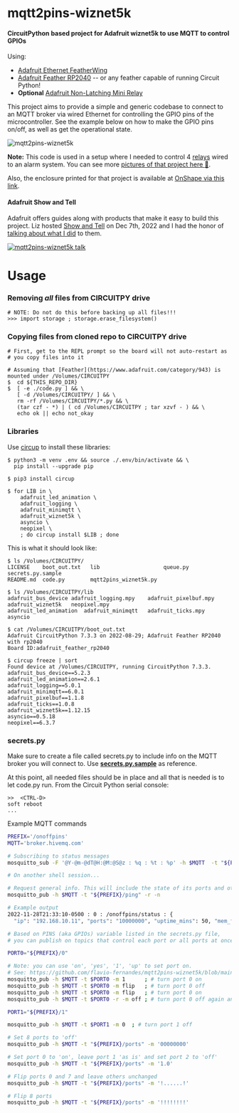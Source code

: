 # mqtt2pins-wiznet5k

#### CircuitPython based project for Adafruit wiznet5k to use MQTT to control GPIOs

Using:
- [Adafruit Ethernet FeatherWing](https://www.adafruit.com/product/3201)
- [Adafruit Feather RP2040](https://www.adafruit.com/product/4884) -- or any feather capable of running Circuit Python!
- **Optional** [Adafruit Non-Latching Mini Relay](https://www.adafruit.com/product/2895)

This project aims to provide a simple and generic codebase to connect to an MQTT broker
via wired Ethernet for controlling the GPIO pins of the microcontroller.
See the example below on how to make the GPIO pins on/off, as well as get the operational state.

![mqtt2pins-wiznet5k](https://live.staticflickr.com/65535/52530845394_81c7b21497_k.jpg)

**Note:** This code is used in a setup where I needed to control 4 [relays](https://www.mouser.com/ProductDetail/Panasonic-Industrial-Devices/HY1-4.5V?qs=YINDDaGsG3FSnYZykcV2vQ%3D%3D) wired to an alarm system.
You can see more [pictures of that project here :art:](https://flic.kr/s/aHBqjAhSD3).

Also, the enclosure printed for that project is available at [OnShape via this link](https://cad.onshape.com/documents/dfc64f3f819c48ce95943d31/w/ad13758cd223c2b401c080f3/e/51e3f25110950b06329750fe).

#### Adafruit Show and Tell

Adafruit offers guides along with products that make it easy to build this project.
Liz hosted [Show and Tell](https://www.youtube.com/c/adafruit/videos) on Dec 7th, 2022 and
I had the honor of [talking about what I did](https://youtu.be/dXhzo44lXQ0?t=598) to them.

[![mqtt2pins-wiznet5k talk](https://img.youtube.com/vi/dXhzo44lXQ0/2.jpg)](https://youtu.be/dXhzo44lXQ0?t=598)

# Usage

### Removing _all_ files from CIRCUITPY drive

```
# NOTE: Do not do this before backing up all files!!!
>>> import storage ; storage.erase_filesystem()
```

### Copying files from cloned repo to CIRCUITPY drive
```
# First, get to the REPL prompt so the board will not auto-restart as
# you copy files into it

# Assuming that [Feather](https://www.adafruit.com/category/943) is mounted under /Volumes/CIRCUITPY
$  cd ${THIS_REPO_DIR}
$  [ -e ./code.py ] && \
   [ -d /Volumes/CIRCUITPY/ ] && \
   rm -rf /Volumes/CIRCUITPY/*.py && \
   (tar czf - *) | ( cd /Volumes/CIRCUITPY ; tar xzvf - ) && \
   echo ok || echo not_okay
```

### Libraries

Use [circup](https://learn.adafruit.com/keep-your-circuitpython-libraries-on-devices-up-to-date-with-circup)
to install these libraries:

```text
$ python3 -m venv .env && source ./.env/bin/activate && \
  pip install --upgrade pip

$ pip3 install circup

$ for LIB in \
    adafruit_led_animation \
    adafruit_logging \
    adafruit_minimqtt \
    adafruit_wiznet5k \
    asyncio \
    neopixel \
    ; do circup install $LIB ; done
```

This is what it should look like:
```text
$ ls /Volumes/CIRCUITPY/
LICENSE    boot_out.txt   lib                    queue.py  secrets.py.sample
README.md  code.py        mqtt2pins_wiznet5k.py

$ ls /Volumes/CIRCUITPY/lib
adafruit_bus_device	adafruit_logging.mpy	adafruit_pixelbuf.mpy	adafruit_wiznet5k	neopixel.mpy
adafruit_led_animation	adafruit_minimqtt	adafruit_ticks.mpy	asyncio

$ cat /Volumes/CIRCUITPY/boot_out.txt
Adafruit CircuitPython 7.3.3 on 2022-08-29; Adafruit Feather RP2040 with rp2040
Board ID:adafruit_feather_rp2040

$ circup freeze | sort
Found device at /Volumes/CIRCUITPY, running CircuitPython 7.3.3.
adafruit_bus_device==5.2.3
adafruit_led_animation==2.6.1
adafruit_logging==5.0.1
adafruit_minimqtt==6.0.1
adafruit_pixelbuf==1.1.8
adafruit_ticks==1.0.8
adafruit_wiznet5k==1.12.15
asyncio==0.5.18
neopixel==6.3.7
```

### secrets.py

Make sure to create a file called secrets.py to include info on the MQTT
broker you will connect to. Use [**secrets.py.sample**](https://github.com/flavio-fernandes/mqtt2pins-wiznet5k/blob/main/secrets.py.sample)
as reference.

At this point, all needed files should be in place and all that is needed is to let
code.py run. From the Circuit Python serial console:

```text
>>  <CTRL-D>
soft reboot
...
```

Example MQTT commands

```bash
PREFIX='/onoffpins'
MQTT='broker.hivemq.com'

# Subscribing to status messages
mosquitto_sub -F '@Y-@m-@dT@H:@M:@S@z : %q : %t : %p' -h $MQTT  -t "${PREFIX}/#"

# On another shell session...

# Request general info. This will include the state of its ports and other interesting info
mosquitto_pub -h $MQTT -t "${PREFIX}/ping" -r -n

# Example output
2022-11-28T21:33:10-0500 : 0 : /onoffpins/status : {
  "ip": "192.168.10.11", "ports": "10000000", "uptime_mins": 50, "mem_free": 121776}

# Based on PINS (aka GPIOs) variable listed in the secrets.py file,
# you can publish on topics that control each port or all ports at once.

PORT0="${PREFIX}/0"

# Note: you can use 'on', 'yes', '1', 'up' to set port on.
# See: https://github.com/flavio-fernandes/mqtt2pins-wiznet5k/blob/main/mqtt2pins_wiznet5k.py#L83-L91
mosquitto_pub -h $MQTT -t $PORT0 -m 1      ; # turn port 0 on
mosquitto_pub -h $MQTT -t $PORT0 -m flip   ; # turn port 0 off
mosquitto_pub -h $MQTT -t $PORT0 -m flip   ; # turn port 0 on
mosquitto_pub -h $MQTT -t $PORT0 -r -m off ; # turn port 0 off again and retain value on broker

PORT1="${PREFIX}/1"

mosquitto_pub -h $MQTT -t $PORT1 -m 0  ; # turn port 1 off

# Set 8 ports to 'off'
mosquitto_pub -h $MQTT -t "${PREFIX}/ports" -m '00000000'

# Set port 0 to 'on', leave port 1 'as is' and set port 2 to 'off'
mosquitto_pub -h $MQTT -t "${PREFIX}/ports" -m '1.0'

# Flip ports 0 and 7 and leave others unchanged
mosquitto_pub -h $MQTT -t "${PREFIX}/ports" -m '!......!'

# Flip 8 ports
mosquitto_pub -h $MQTT -t "${PREFIX}/ports" -m '!!!!!!!!'
```
